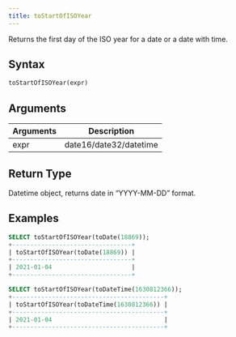 ```yaml
---
title: toStartOfISOYear
---
```


Returns the first day of the ISO year for a date or a date with time.
## Syntax

```sql
toStartOfISOYear(expr)
```

## Arguments

| Arguments   | Description |
| ----------- | ----------- |
| expr | date16/date32/datetime |

## Return Type
Datetime object, returns date in “YYYY-MM-DD” format.

## Examples

```sql
SELECT toStartOfISOYear(toDate(18869));
+---------------------------------+
| toStartOfISOYear(toDate(18869)) |
+---------------------------------+
| 2021-01-04                      |
+---------------------------------+

SELECT toStartOfISOYear(toDateTime(1630812366));
+------------------------------------------+
| toStartOfISOYear(toDateTime(1630812366)) |
+------------------------------------------+
| 2021-01-04                               |
+------------------------------------------+
```
